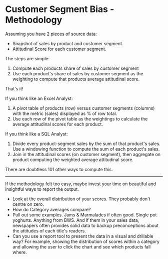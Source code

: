 # Customer Segment Bias - Methodology

Assuming you have 2 pieces of source data:
* Snapshot of sales by product and customer segment.
* Attitudinal Score for each customer segment.


The steps are simple:
1. Compute each products share of sales by customer segment
1. Use each product's share of sales by customer segment as the weighting to compute that products average attitudinal score.

That's it!

If you think like an Excel Analyst:
1. A pivot table of products (row) versus customer segments (columns) with the metric (sales) displayed as % of row total.
1. Use each row of the pivot table as the weightings to calculate the average attitudinal scores for each product.

If you think like a SQL Analyst:
1. Divide every product-segment sales by the sum of that product's sales.  Use a windowing function to compute the sum of each product's sales.
1. Join in the attitudinal scores (on customer segment), then aggregate on product computing the weighted average attitudinal score.


There are doubtless 101 other ways to compute this.

---

If the methodology felt too easy, maybe invest your time on beautiful and insightful ways to report the output.

* Look at the overall distribution of your scores.  They probably don't centre on zero.
* How do Category averages compare?
* Pull out some examples.  Jams & Marmalades if often good.  Single pot yoghurts.  Anything from BWS.  And if them in your sales data, newspapers often provides solid data to backup preconceptions about the attitudes of each title's readers.
* Can you use a report tool to present the data in a visual and drillable way?  For example, showing the distribution of scores within a category and allowing the user to click the chart and see which products fall where.
